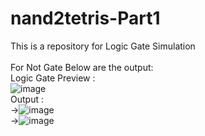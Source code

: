 # nand2tetris-Part1
This is a repository for Logic Gate Simulation
<br><br>
For Not Gate Below are the output:<br>
  Logic Gate Preview :<br> ![image](https://github.com/narendrachatterjee/nand2tetris-Part1/assets/48941364/bac32249-956d-4e0c-97b2-173dd1c984cd)<br>
  Output :<br> ->![image](https://github.com/narendrachatterjee/nand2tetris-Part1/assets/48941364/199cfa2e-3346-48dc-b4ff-faada1c09869)<br>
           ->![image](https://github.com/narendrachatterjee/nand2tetris-Part1/assets/48941364/d45abd34-60cf-4917-8113-5031aef580ae)<br>

